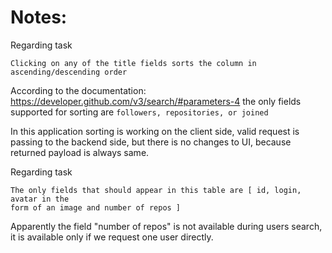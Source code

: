 # Notes:

Regarding task
 ```
 Clicking on any of the title fields ​sorts the column​​ in ascending/descending order
 ```

According to the documentation:
https://developer.github.com/v3/search/#parameters-4
the only fields supported for sorting are
```followers, repositories, or joined```

In this application sorting is working on the client side, valid request is passing to the backend side, but there is no changes to UI, because returned payload is always same.


Regarding task
```
The only fields that should appear in this table are [​ id, login, avatar in the
form of an image and number of repos ]
```

Apparently the field "number of repos" is not available during users search, it is available only if we request one user directly.
